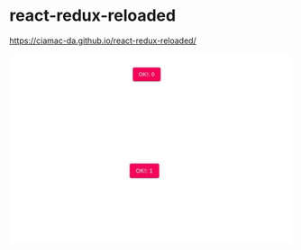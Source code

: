 # react-redux-reloaded
https://ciamac-da.github.io/react-redux-reloaded/

![](readmeImage/1.jpg)
![](readmeImage/2.jpg)
